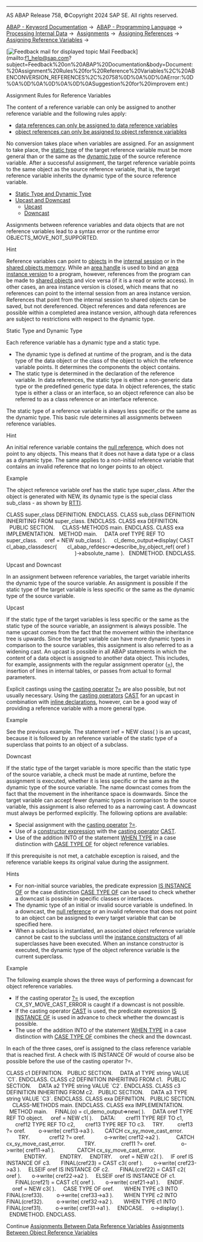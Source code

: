   

* * *

AS ABAP Release 758, ©Copyright 2024 SAP SE. All rights reserved.

[ABAP - Keyword Documentation](javascript:call_link\('abenabap.htm'\)) →  [ABAP - Programming Language](javascript:call_link\('abenabap_reference.htm'\)) →  [Processing Internal Data](javascript:call_link\('abenabap_data_working.htm'\)) →  [Assignments](javascript:call_link\('abenvalue_assignments.htm'\)) →  [Assigning References](javascript:call_link\('abenreference_assignments.htm'\)) →  [Assigning Reference Variables](javascript:call_link\('abenset_references.htm'\)) → 

 [![](Mail.gif?object=Mail.gif "Feedback mail for displayed topic") Mail Feedback](mailto:f1_help@sap.com?subject=Feedback%20on%20ABAP%20Documentation&body=Document:%20Assignment%20Rules%20for%20Reference%20Variables%2C%20ABENCONVERSION_REFERENCES%2C%20758%0D%0A%0D%0AError:%0D%0A%0D%0A%0D%0A%0D%0ASuggestion%20for%20improvem
ent:)

Assignment Rules for Reference Variables

The content of a reference variable can only be assigned to another reference variable and the following rules apply:

-   [data references can only be assigned to data reference variables](javascript:call_link\('abenconversion_references_data.htm'\))
-   [object references can only be assigned to object reference variables](javascript:call_link\('abenconversion_references_objects.htm'\))

No conversion takes place when variables are assigned. For an assignment to take place, the [static type](javascript:call_link\('abenstatic_type_glosry.htm'\) "Glossary Entry") of the target reference variable must be more general than or the same as the [dynamic type](javascript:call_link\('abendynamic_type_glosry.htm'\) "Glossary Entry") of the source reference variable. After a successful assignment, the target reference variable points to the same object as the source reference variable, that is, the target reference variable inherits the dynamic type of the source reference variable.

-   [Static Type and Dynamic Type](#@@ITOC@@ABENCONVERSION_REFERENCES_1)
-   [Upcast and Downcast](#@@ITOC@@ABENCONVERSION_REFERENCES_2)
    -   [Upcast](#@@ITOC@@ABENCONVERSION_REFERENCES_3)
    -   [Downcast](#@@ITOC@@ABENCONVERSION_REFERENCES_4)

Assignments between reference variables and data objects that are not reference variables lead to a syntax error or the runtime error OBJECTS\_MOVE\_NOT\_SUPPORTED.

Hint

Reference variables can point to [objects](javascript:call_link\('abenobject_glosry.htm'\) "Glossary Entry") in the [internal session](javascript:call_link\('abeninternal_session_glosry.htm'\) "Glossary Entry") or in the [shared objects memory](javascript:call_link\('abenshared_objects_memory_glosry.htm'\) "Glossary Entry"). While an [area handle](javascript:call_link\('abenarea_handle_glosry.htm'\) "Glossary Entry") is used to bind an [area instance version](javascript:call_link\('abenarea_instance_version_glosry.htm'\) "Glossary Entry") to a program, however, references from the program can be made to [shared objects](javascript:call_link\('abenshared_objects_glosry.htm'\) "Glossary Entry") and vice versa (if it is a read or write access). In other cases, an area instance version is closed, which means that no references can point to the internal session from an area instance version. References that point from the internal session to shared objects can be saved, but not dereferenced. Object references and data references are possible within a completed area instance version, although data references are subject to restrictions with respect to the dynamic type.

Static Type and Dynamic Type   

Each reference variable has a dynamic type and a static type.

-   The dynamic type is defined at runtime of the program, and is the data type of the data object or the class of the object to which the reference variable points. It determines the components the object contains.
-   The static type is determined in the declaration of the reference variable. In data references, the static type is either a non-generic data type or the predefined generic type data. In object references, the static type is either a class or an interface, so an object reference can also be referred to as a class reference or an interface reference.

The static type of a reference variable is always less specific or the same as the dynamic type. This basic rule determines all assignments between reference variables.

Hint

An initial reference variable contains the [null reference](javascript:call_link\('abennull_reference_glosry.htm'\) "Glossary Entry"), which does not point to any objects. This means that it does not have a data type or a class as a dynamic type. The same applies to a non-initial reference variable that contains an invalid reference that no longer points to an object.

Example

The object reference variable oref has the static type super\_class. After the object is generated with NEW, its dynamic type is the special class sub\_class - as shown by [RTTI](javascript:call_link\('abenrun_time_type_identific_glosry.htm'\) "Glossary Entry").

CLASS super\_class DEFINITION.
ENDCLASS.
CLASS sub\_class DEFINITION INHERITING FROM super\_class.
ENDCLASS.
CLASS exa DEFINITION.
  PUBLIC SECTION.
    CLASS-METHODS main.
ENDCLASS.
CLASS exa IMPLEMENTATION.
  METHOD main.
    DATA oref TYPE REF TO super\_class.
    oref = NEW sub\_class( ).
    cl\_demo\_output=>display( CAST cl\_abap\_classdescr(
      cl\_abap\_refdescr=>describe\_by\_object\_ref( oref )
                                                 )->absolute\_name ).
  ENDMETHOD.
ENDCLASS.

Upcast and Downcast   

In an assignment between reference variables, the target variable inherits the dynamic type of the source variable. An assignment is possible if the static type of the target variable is less specific or the same as the dynamic type of the source variable.

Upcast   

If the static type of the target variables is less specific or the same as the static type of the source variable, an assignment is always possible. The name upcast comes from the fact that the movement within the inheritance tree is upwards. Since the target variable can have more dynamic types in comparison to the source variables, this assignment is also referred to as a widening cast. An upcast is possible in all ABAP statements in which the content of a data object is assigned to another data object. This includes, for example, assignments with the regular assignment operator ([\=](javascript:call_link\('abapmove_cast.htm'\))), the insertion of lines in internal tables, or passes from actual to formal parameters.

Explicit castings using the [casting operator](javascript:call_link\('abencasting_operator_glosry.htm'\) "Glossary Entry") [?=](javascript:call_link\('abapmove_cast.htm'\)) are also possible, but not usually necessary. Using the [casting operators](javascript:call_link\('abencasting_operator_glosry.htm'\) "Glossary Entry") [CAST](javascript:call_link\('abenconstructor_expression_cast.htm'\)) for an upcast in combination with [inline declarations](javascript:call_link\('abeninline_declarations.htm'\)), however, can be a good way of providing a reference variable with a more general type.

Example

See the previous example. The statement iref = NEW class( ) is an upcast, because it is followed by an reference variable of the static type of a superclass that points to an object of a subclass.

Downcast   

If the static type of the target variable is more specific than the static type of the source variable, a check must be made at runtime, before the assignment is executed, whether it is less specific or the same as the dynamic type of the source variable. The name downcast comes from the fact that the movement in the inheritance space is downwards. Since the target variable can accept fewer dynamic types in comparison to the source variable, this assignment is also referred to as a narrowing cast. A downcast must always be performed explicitly. The following options are available:

-   Special assignment with the [casting operator](javascript:call_link\('abencasting_operator_glosry.htm'\) "Glossary Entry") [?=](javascript:call_link\('abapmove_cast.htm'\)).
-   Use of a [constructor expression](javascript:call_link\('abenconstructor_expression_glosry.htm'\) "Glossary Entry") with the [casting operator](javascript:call_link\('abencasting_operator_glosry.htm'\) "Glossary Entry") [CAST](javascript:call_link\('abenconstructor_expression_cast.htm'\)).
-   Use of the addition INTO of the statement [WHEN TYPE](javascript:call_link\('abapwhen_type.htm'\)) in a case distinction with [CASE TYPE OF](javascript:call_link\('abapcase_type.htm'\)) for object reference variables.

If this prerequisite is not met, a catchable exception is raised, and the reference variable keeps its original value during the assignment.

Hints

-   For non-initial source variables, the predicate expression [IS INSTANCE OF](javascript:call_link\('abenlogexp_instance_of.htm'\)) or the case distinction [CASE TYPE OF](javascript:call_link\('abapcase_type.htm'\)) can be used to check whether a downcast is possible in specific classes or interfaces.
-   The dynamic type of an initial or invalid source variable is undefined. In a downcast, the [null reference](javascript:call_link\('abennull_reference_glosry.htm'\) "Glossary Entry") or an invalid reference that does not point to an object can be assigned to every target variable that can be specified here.
-   When a subclass is instantiated, an associated object reference variable cannot be cast to the subclass until the [instance constructors](javascript:call_link\('abeninstance_constructor_glosry.htm'\) "Glossary Entry") of all superclasses have been executed. When an instance constructor is executed, the dynamic type of the object reference variable is the current superclass.

Example

The following example shows the three ways of performing a downcast for object reference variables.

-   If the casting operator [?=](javascript:call_link\('abapmove_cast.htm'\)) is used, the exception CX\_SY\_MOVE\_CAST\_ERROR is caught if a downcast is not possible.
-   If the casting operator [CAST](javascript:call_link\('abenconstructor_expression_cast.htm'\)) is used, the predicate expression [IS INSTANCE OF](javascript:call_link\('abenlogexp_instance_of.htm'\)) is used in advance to check whether the downcast is possible.
-   The use of the addition INTO of the statement [WHEN TYPE](javascript:call_link\('abapwhen_type.htm'\)) in a case distinction with [CASE TYPE OF](javascript:call_link\('abapcase_type.htm'\)) combines the check and the downcast.

In each of the three cases, oref is assigned to the class reference variable that is reached first. A check with IS INSTANCE OF would of course also be possible before the use of the casting operator ?=.

CLASS c1 DEFINITION.
  PUBLIC SECTION.
    DATA a1 TYPE string VALUE \`C1\`.
ENDCLASS.
CLASS c2 DEFINITION INHERITING FROM c1.
  PUBLIC SECTION.
    DATA a2 TYPE string VALUE \`C2\`.
ENDCLASS.
CLASS c3 DEFINITION INHERITING FROM c2.
  PUBLIC SECTION.
    DATA a3 TYPE string VALUE \`C3\`.
ENDCLASS.
CLASS exa DEFINITION.
  PUBLIC SECTION.
    CLASS-METHODS main.
ENDCLASS.
CLASS exa IMPLEMENTATION.
  METHOD main.
    FINAL(o) = cl\_demo\_output=>new( ).
    DATA oref TYPE REF TO object.
    oref = NEW c1( ).
    DATA:
      cref11 TYPE REF TO c1,
      cref12 TYPE REF TO c2,
      cref13 TYPE REF TO c3.
    TRY.
        cref13 ?= oref.
        o->write( cref13->a3 ).
      CATCH cx\_sy\_move\_cast\_error.
        TRY.
            cref12 ?= oref.
            o->write( cref12->a2 ).
          CATCH cx\_sy\_move\_cast\_error.
            TRY.
                cref11 ?= oref.
                o->write( cref11->a1 ).
              CATCH cx\_sy\_move\_cast\_error.
            ENDTRY.
        ENDTRY.
    ENDTRY.
    oref = NEW c2( ).
    IF oref IS INSTANCE OF c3.
      FINAL(cref23) = CAST c3( oref ).
      o->write( cref23->a3 ).
    ELSEIF oref IS INSTANCE OF c2.
      FINAL(cref22) = CAST c2( oref ).
      o->write( cref22->a2 ).
    ELSEIF oref IS INSTANCE OF c1.
      FINAL(cref21) = CAST c1( oref ).
      o->write( cref21->a1 ).
    ENDIF.
    oref = NEW c3( ).
    CASE TYPE OF oref.
      WHEN TYPE c3 INTO FINAL(cref33).
        o->write( cref33->a3 ).
      WHEN TYPE c2 INTO FINAL(cref32).
        o->write( cref32->a2 ).
      WHEN TYPE c1 INTO FINAL(cref31).
        o->write( cref31->a1 ).
    ENDCASE.
    o->display( ).
  ENDMETHOD.
ENDCLASS.

Continue
[Assignments Between Data Reference Variables](javascript:call_link\('abenconversion_references_data.htm'\))
[Assignments Between Object Reference Variables](javascript:call_link\('abenconversion_references_objects.htm'\))